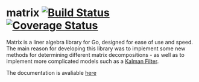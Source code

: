 # matrix [![Build Status](https://travis-ci.org/kochie/matrix.svg?branch=master)](https://travis-ci.org/kochie/matrix) [![Coverage Status](https://coveralls.io/repos/github/kochie/matrix/badge.svg?branch=master)](https://coveralls.io/github/kochie/matrix?branch=master)
Matrix is a liner algebra library for Go, designed for ease of use and speed. The main reason for developing this library was to implement some new methods for determining different matrix decompositions - as well as to implement more complicated models such as a [Kalman Filter](https://github.com/kochie/kalman-filter).

The documentation is avaliable [here](https://godocs.org/github.com/kochie/matrix)
